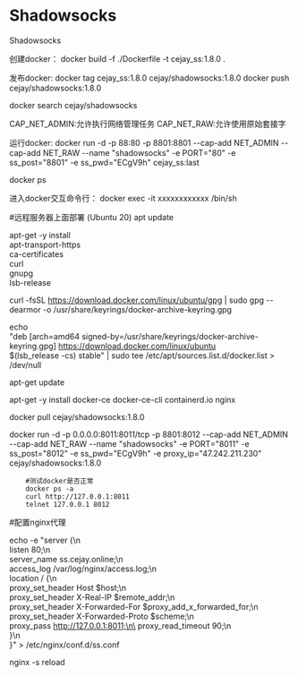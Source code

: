 <!--
 * @Description: 
 * @Version: 1.0
 * @Autor: z.cejay@gmail.com
 * @Date: 2021-09-01 20:21:24
 * @LastEditors: cejay
 * @LastEditTime: 2021-09-03 15:34:22
-->
# Shadowsocks
Shadowsocks


创建docker：
docker build -f ./Dockerfile -t cejay_ss:1.8.0 .

发布docker:
docker tag cejay_ss:1.8.0 cejay/shadowsocks:1.8.0
docker push cejay/shadowsocks:1.8.0

docker search cejay/shadowsocks




CAP_NET_ADMIN:允许执行网络管理任务
CAP_NET_RAW:允许使用原始套接字

运行docker:
docker run -d  -p 88:80  -p 8801:8801  --cap-add NET_ADMIN --cap-add NET_RAW --name "shadowsocks" -e PORT="80" -e ss_post="8801" -e ss_pwd="ECgV9h" cejay_ss:last

docker ps

进入docker交互命令行：
docker exec -it xxxxxxxxxxxx /bin/sh



#远程服务器上面部署 (Ubuntu 20)
apt update

apt-get -y install \
    apt-transport-https \
    ca-certificates \
    curl \
    gnupg \
    lsb-release

curl -fsSL https://download.docker.com/linux/ubuntu/gpg | sudo gpg --dearmor -o /usr/share/keyrings/docker-archive-keyring.gpg

echo \
  "deb [arch=amd64 signed-by=/usr/share/keyrings/docker-archive-keyring.gpg] https://download.docker.com/linux/ubuntu \
  $(lsb_release -cs) stable" | sudo tee /etc/apt/sources.list.d/docker.list > /dev/null

apt-get update

apt-get -y install docker-ce docker-ce-cli containerd.io nginx

docker pull cejay/shadowsocks:1.8.0

docker run -d -p 0.0.0.0:8011:8011/tcp -p 8801:8012 --cap-add NET_ADMIN --cap-add NET_RAW --name "shadowsocks" -e PORT="8011" -e ss_post="8012" -e ss_pwd="ECgV9h" -e proxy_ip="47.242.211.230" cejay/shadowsocks:1.8.0

        #测试docker是否正常
        docker ps -a
        curl http://127.0.0.1:8011
        telnet 127.0.0.1 8012

#配置nginx代理


echo -e "server {\n\
    listen 80;\n\
    server_name ss.cejay.online;\n\
    access_log /var/log/nginx/access.log;\n\
    location / {\n\
        proxy_set_header Host \$host;\n\
        proxy_set_header X-Real-IP \$remote_addr;\n\
        proxy_set_header X-Forwarded-For \$proxy_add_x_forwarded_for;\n\
        proxy_set_header X-Forwarded-Proto \$scheme;\n\
        proxy_pass http://127.0.0.1:8011;\n\
        proxy_read_timeout 90;\n\
    }\n\
}" > /etc/nginx/conf.d/ss.conf



nginx -s reload
